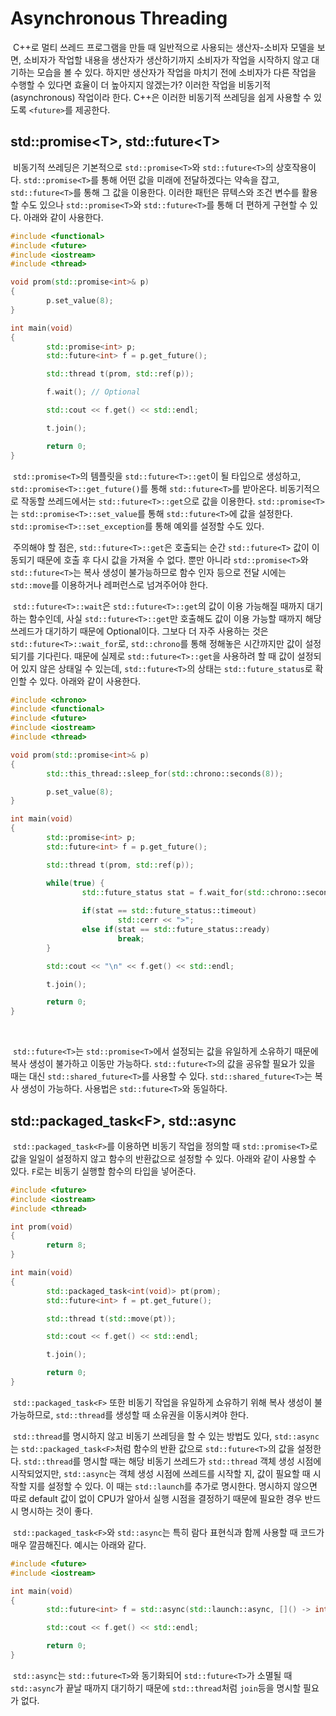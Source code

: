 # Asynchronous Threading

&nbsp;C++로 멀티 쓰레드 프로그램을 만들 때 일반적으로 사용되는 생산자-소비자 모델을 보면, 소비자가 작업할 내용을 생산자가 생산하기까지 소비자가 작업을 시작하지 않고 대기하는 모습을 볼 수 있다. 하지만 생산자가 작업을 마치기 전에 소비자가 다른 작업을 수행할 수 있다면 효율이 더 높아지지 않겠는가? 이러한 작업을 비동기적(asynchronous) 작업이라 한다. C++은 이러한 비동기적 쓰레딩을 쉽게 사용할 수 있도록 `<future>`를 제공한다.


## std::promise&lt;T>, std::future&lt;T>

&nbsp;비동기적 쓰레딩은 기본적으로 `std::promise<T>`와 `std::future<T>`의 상호작용이다. `std::promise<T>`를 통해 어떤 값을 미래에 전달하겠다는 약속을 잡고, `std::future<T>`를 통해 그 값을 이용한다. 이러한 패턴은 뮤텍스와 조건 변수를 활용할 수도 있으나 `std::promise<T>`와 `std::future<T>`를 통해 더 편하게 구현할 수 있다. 아래와 같이 사용한다.

```C++
#include <functional>
#include <future>
#include <iostream>
#include <thread>

void prom(std::promise<int>& p)
{
        p.set_value(8);
}

int main(void)
{
        std::promise<int> p;
        std::future<int> f = p.get_future();

        std::thread t(prom, std::ref(p));

        f.wait(); // Optional

        std::cout << f.get() << std::endl;

        t.join();

        return 0;
}
```

&nbsp;`std::promise<T>`의 템플릿을 `std::future<T>::get`이 될 타입으로 생성하고, `std::promise<T>::get_future()`를 통해 `std::future<T>`를 받아온다. 비동기적으로 작동할 쓰레드에서는 `std::future<T>::get`으로 값을 이용한다. `std::promise<T>`는 `std::promise<T>::set_value`를 통해 `std::future<T>`에 값을 설정한다. `std::promise<T>::set_exception`를 통해 예외를 설정할 수도 있다.


&nbsp;주의해야 할 점은, `std::future<T>::get`은 호출되는 순간 `std::future<T>` 값이 이동되기 때문에 호출 후 다시 값을 가져올 수 없다. 뿐만 아니라 `std::promise<T>`와 `std::future<T>`는 복사 생성이 불가능하므로 함수 인자 등으로 전달 시에는 `std::move`를 이용하거나 레퍼런스로 넘겨주어야 한다.


&nbsp;`std::future<T>::wait`은 `std::future<T>::get`의 값이 이용 가능해질 때까지 대기하는 함수인데, 사실 `std::future<T>::get`만 호출해도 값이 이용 가능할 때까지 해당 쓰레드가 대기하기 때문에 Optional이다. 그보다 더 자주 사용하는 것은 `std::future<T>::wait_for`로, `std::chrono`를 통해 정해놓은 시간까지만 값이 설정되기를 기다린다. 때문에 실제로 `std::future<T>::get`을 사용하려 할 때 값이 설정되어 있지 않은 상태일 수 있는데, `std::future<T>`의 상태는 `std::future_status`로 확인할 수 있다. 아래와 같이 사용한다.

```C++
#include <chrono>
#include <functional>
#include <future>
#include <iostream>
#include <thread>

void prom(std::promise<int>& p)
{
        std::this_thread::sleep_for(std::chrono::seconds(8));

        p.set_value(8);
}

int main(void)
{
        std::promise<int> p;
        std::future<int> f = p.get_future();

        std::thread t(prom, std::ref(p));

        while(true) {
                std::future_status stat = f.wait_for(std::chrono::seconds(1));
                
                if(stat == std::future_status::timeout)
                        std::cerr << ">";
                else if(stat == std::future_status::ready)
                        break;
        }

        std::cout << "\n" << f.get() << std::endl;

        t.join();

        return 0;
}
```
<br>

&nbsp;`std::future<T>`는 `std::promise<T>`에서 설정되는 값을 유일하게 소유하기 때문에 복사 생성이 불가하고 이동만 가능하다. `std::future<T>`의 값을 공유할 필요가 있을 때는 대신 `std::shared_future<T>`를 사용할 수 있다. `std::shared_future<T>`는 복사 생성이 가능하다. 사용법은 `std::future<T>`와 동일하다.


## std::packaged_task&lt;F>, std::async

&nbsp;`std::packaged_task<F>`를 이용하면 비동기 작업을 정의할 때 `std::promise<T>`로 값을 일일이 설정하지 않고 함수의 반환값으로 설정할 수 있다. 아래와 같이 사용할 수 있다. `F`로는 비동기 실행할 함수의 타입을 넣어준다.

```C++
#include <future>
#include <iostream>
#include <thread>

int prom(void)
{
        return 8;
}

int main(void)
{
        std::packaged_task<int(void)> pt(prom);
        std::future<int> f = pt.get_future();

        std::thread t(std::move(pt));

        std::cout << f.get() << std::endl;

        t.join();

        return 0;
}
```

&nbsp;`std::packaged_task<F>` 또한 비동기 작업을 유일하게 쇼유하기 위해 복사 생성이 불가능하므로, `std::thread`를 생성할 때 소유권을 이동시켜야 한다.


&nbsp;`std::thread`를 명시하지 않고 비동기 쓰레딩을 할 수 있는 방법도 있다, `std::async`는 `std::packaged_task<F>`처럼 함수의 반환 값으로 `std::future<T>`의 값을 설정한다. `std::thread`를 명시할 때는 해당 비동기 쓰레드가 `std::thread` 객체 생성 시점에 시작되었지만, `std::async`는 객체 생성 시점에 쓰레드를 시작할 지, 값이 필요할 때 시작할 지를 설정할 수 있다. 이 때는 `std::launch`를 추가로 명시한다. 명시하지 않으면 따로 default 값이 없이 CPU가 알아서 실행 시점을 결정하기 때문에 필요한 경우 반드시 명시하는 것이 좋다.

&nbsp;`std::packaged_task<F>`와 `std::async`는 특히 람다 표현식과 함께 사용할 때 코드가 매우 깔끔해진다. 예시는 아래와 같다.

```C++
#include <future>
#include <iostream>

int main(void)
{
        std::future<int> f = std::async(std::launch::async, []() -> int { return 8; });

        std::cout << f.get() << std::endl;

        return 0;
}
```

&nbsp;`std::async`는 `std::future<T>`와 동기화되어 `std::future<T>`가 소멸될 때 `std::async`가 끝날 때까지 대기하기 때문에 `std::thread`처럼 `join`등을 명시할 필요가 없다.
